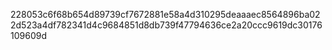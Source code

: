 228053c6f68b654d89739cf7672881e58a4d310295deaaaec8564896ba022d523a4df782341d4c9684851d8db739f47794636ce2a20ccc9619dc30176109609d
